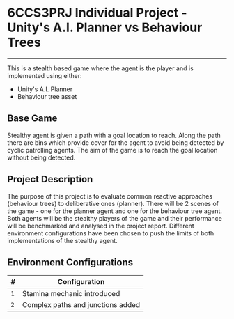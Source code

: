 # 6CCS3PRJ Individual Project - Unity's A.I. Planner vs Behaviour Trees
---

This is a stealth based game where the agent is the player and is implemented using either:
- Unity's A.I. Planner
- Behaviour tree asset

## Base Game
Stealthy agent is given a path with a goal location to reach. Along the path there are bins which provide cover for
the agent to avoid being detected by cyclic patrolling agents. The aim of the game is to reach the goal location 
without being detected.

## Project Description
The purpose of this project is to evaluate common reactive approaches (behaviour trees) to deliberative ones (planner).
There will be 2 scenes of the game - one for the planner agent and one for the behaviour tree agent. Both agents will 
be the stealthy players of the game and their performance will be benchmarked and analysed in the project report. 
Different environment configurations have been chosen to push the limits of both implementations of the stealthy agent.

## Environment Configurations
\# | Configuration
-- | --
`1`| Stamina mechanic introduced
`2`| Complex paths and junctions added
